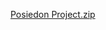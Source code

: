 [Posiedon Project.zip](https://github.com/DikzStreet/DikzStreet/files/14155556/Posiedon.Project.zip)

